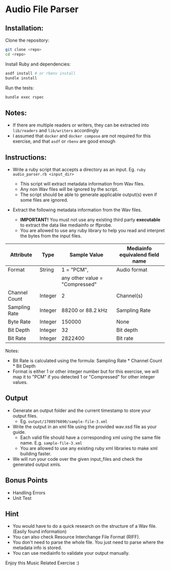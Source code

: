 # Audio File Parser

## Installation:

Clone the repository:

```sh
git clone <repo>
cd <repo>
```

Install Ruby and dependencies:

```sh
asdf install # or rbenv install
bundle install
```

Run the tests:

```sh
bundle exec rspec
```

## Notes:

- If there are multiple readers or writers, they can be extracted into `lib/readers` and `lib/writers` accordingly
- I assumed that `docker` and `docker compose` are not required for this exercise, and that `asdf` or `rbenv` are good enough

## Instructions:

- Write a ruby script that accepts a directory as an input. Eg. `ruby audio_parser.rb <input_dir>`
  - This script will extract metadata information from Wav files.
  - Any non Wav files will be ignored by the script.
  - The script should be able to generate applicable output(s) even if some files are ignored.

- Extract the following metadata information from the Wav files.
  - **IMPORTANT!** You must not use any existing third party **executable** to extract the data like mediainfo or ffprobe.
  - You are allowed to use any ruby library to help you read and interpret the bytes from the input files.

| Attribute       |     Type        |      Sample Value             | Mediainfo equivalend field name |
|-----------------|-----------------|-------------------------------|---------------------------------|
|Format           |String           |1 = "PCM",                     |Audio format                     |
|                 |                 |any other value = "Compressed" |                                 |
|Channel Count    |Integer          |2                              |Channel(s)                       |
|Sampling Rate    |Integer          |88200 or 88.2 kHz              |Sampling Rate                    |
|Byte Rate        |Integer          |150000                         |None                             |
|Bit Depth        |Integer          |32                             |Bit depth                        |
|Bit Rate         |Integer          |2822400                        |Bit rate                         |

Notes:
- Bit Rate is calculated using the formula: Sampling Rate * Channel Count * Bit Depth
- Format is either 1 or other integer number but for this exercise, we will map it to "PCM" if you detected 1 or "Compressed" for other integer values.

## Output
- Generate an output folder and the current timestamp to store your output files.
  - Eg. `output/1708976890/sample-file-3.xml`
- Write the output in an xml file using the provided wav.xsd file as your guide.
  - Each valid file should have a corresponding xml using the same file name. E.g. `sample-file-3.xml`
  - You are allowed to use any existing ruby xml libraries to make xml building faster.
- We will run your code over the given input_files and check the generated output xmls.

## Bonus Points
- Handling Errors
- Unit Test

## Hint
- You would have to do a quick research on the structure of a Wav file. (Easily found information)
- You can also check Resource Interchange File Format (RIFF).
- You don't need to parse the whole file. You just need to parse where the metadata info is stored.
- You can use mediainfo to validate your output manually.

Enjoy this Music Related Exercise :)
